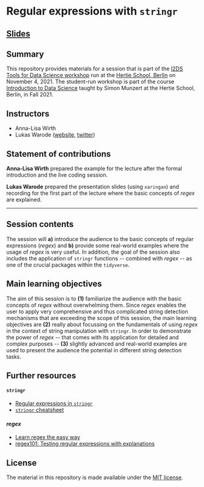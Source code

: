 # Regular expressions with `stringr`

## [Slides](https://raw.githack.com/intro-to-data-science-21-workshop/05-LukasWarode-Regex_with_stringr/main/regex-with-stringr_slides.html)

## Summary

This repository provides materials for a session that is part of the [I2DS Tools for Data Science workshop](https://github.com/intro-to-data-science-21-workshop) run at the [Hertie School, Berlin](https://www.hertie-school.org/en/) on November 4, 2021. The student-run workshop is part of the course [Introduction to Data Science](https://github.com/intro-to-data-science-21) taught by Simon Munzert at the Hertie School, Berlin, in Fall 2021.

## Instructors

- Anna-Lisa Wirth
- Lukas Warode ([website](https://lwarode.github.io/), [twitter](https://twitter.com/lukas_warode))

## Statement of contributions

**Anna-Lisa Wirth** prepared the example for the lecture after the formal introduction and the live coding session.

**Lukas Warode** prepared the presentation slides (using `xaringan`) and recording for the first part of the lecture where the basic concepts of *regex* are explained.

---

## Session contents

The session will **a)** introduce the audience to the basic concepts of regular expressions (*regex*) and **b)** provide some real-world examples where the usage of *regex* is very useful. In addition, the goal of the session also includes the application of `stringr` functions -- combined with *regex* -- as one of the crucial packages within the `tidyverse`. 

## Main learning objectives

The aim of this session is to **(1)** familiarize the audience with the basic concepts of *regex* without overwhelming them. Since *regex* enables the user to apply very comprehensive and thus complicated string detection mechanisms that are exceeding the scope of this session, the main learning objectives are **(2)** really about focussing on the fundamentals of using *regex* in the context of string manipulation with `stringr`. In order to demonstrate the power of *regex* -- that comes with its application for detailed and complex purposes -- **(3)** slightly advanced and real-world examples are used to present the audience the potential in different string detection tasks.

## Further resources

#### `stringr`
- [Regular expressions in `stringr`](https://stringr.tidyverse.org/articles/regular-expressions.html)
- [`stringr` cheatsheet](https://github.com/rstudio/cheatsheets/blob/main/strings.pdf)

#### *regex*
- [Learn regex the easy way](https://github.com/ziishaned/learn-regex)
- [regex101: Testing regular expressions with explanations](https://regex101.com/)


## License

The material in this repository is made available under the [MIT license](http://opensource.org/licenses/mit-license.php). 

